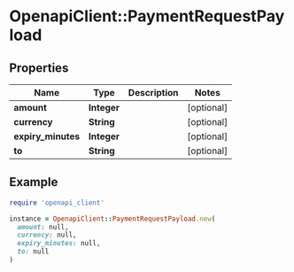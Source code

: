 # OpenapiClient::PaymentRequestPayload

## Properties

| Name | Type | Description | Notes |
| ---- | ---- | ----------- | ----- |
| **amount** | **Integer** |  | [optional] |
| **currency** | **String** |  | [optional] |
| **expiry_minutes** | **Integer** |  | [optional] |
| **to** | **String** |  | [optional] |

## Example

```ruby
require 'openapi_client'

instance = OpenapiClient::PaymentRequestPayload.new(
  amount: null,
  currency: null,
  expiry_minutes: null,
  to: null
)
```

